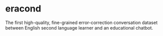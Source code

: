 # eracond
The first  high-quality, fine-grained error-correction conversation dataset  between English second language learner and an educational chatbot.
